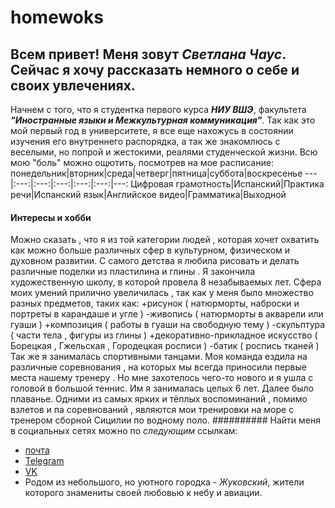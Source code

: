 # homewoks
## Всем привет! Меня зовут _Светлана Чаус_. Сейчас я хочу рассказать немного о себе и своих увлечениях.
Начнем с того, что я студентка первого курса _**НИУ ВШЭ**_, факультета _**"Иностранные языки и Межкультурная коммуникация"**_. Так как это мой первый год в университете, я все еще нахожусь в состоянии изучения его внутреннего распорядка, а так же знакомлюсь с веселыми, но попрой и жестокими, реалями студенческой жизни. Всю мою "боль" можно ощютить, посмотрев на мое расписание:
понедельник|вторник|среда|четверг|пятница|суббота|воскресенье 
---|:---:|:---:|:---:|:---:|:---:|---:
Цифровая грамотность|Испанский|Практика речи|Испанский язык|Английское видео|Грамматика|Выходной
#### Интересы и хобби
Можно сказать , что я из той категории людей , которая хочет охватить как можно больше различных сфер в культурном, физическом и духовном развитии. С самого детства я любила рисовать и делать различные поделки из пластилина и глины . Я закончила художественную школу, в которой провела 8 незабываемых лет. Сфера моих умений прилично увеличилась , так как у меня было множество разных предметов, таких как:
+рисунок ( натюрморты, наброски и портреты в карандаше и угле )
-живопись ( натюрморты в акварели или гуаши ) 
+композиция ( работы в гуаши на свободную тему ) 
-скульптура ( части тела , фигуры из глины )
+декоративно-прикладное искусство ( Борецкая , Гжельская , Городецкая росписи ) 
-батик ( роспись тканей ) 
Так же я занималась спортивными танцами. Моя команда ездила на различные соревнования , на которых мы всегда приносили первые места нашему тренеру . Но мне захотелось чего-то нового и я ушла с головой в большой теннис. Им я занималась целых 6 лет. Далее было плаванье. Одними из самых ярких и тёплых воспоминаний , помимо взлетов и па соревнований , являются мои тренировки на море с тренером сборной Сицилии по водному поло.
########## Найти меня в социальных сетях можно по _следующим_ ссылкам:
* [почта](mailto:mn.sichaus@edu.hse.ru)
* [Telegram](https://t.me/Chaus_S)
* [VK](https://vk.com/chaus069)
* Родом из небольшого, но уютного городка - _Жуковский_, жители которого знамениты своей любовью к небу и авиации.
